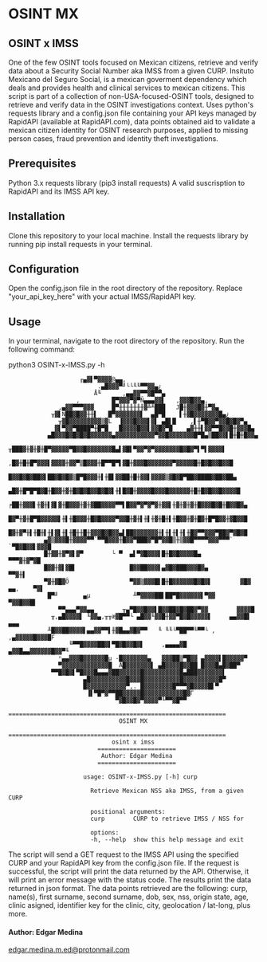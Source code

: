 # OSINT MX 
## OSINT x IMSS

One of the few OSINT tools focused on Mexican citizens, retrieve and verify data about a Security Social Number aka IMSS  from a given CURP. Insituto Mexicano del Seguro Social, is a mexican goverment dependency which deals and provides health and clinical services to mexican citizens. This script is part of a collection of non-USA-focused-OSINT tools, designed to retrieve and verify data in the OSINT investigations context. Uses python's requests library and a config.json file containing your API keys managed by RapidAPI (available at RapidAPI.com), data points obtained aid to validate a mexican citizen identity for OSINT research purposes, applied to missing person cases, fraud prevention and identity theft investigations.

## Prerequisites

Python 3.x
requests library (pip3 install requests)
A valid suscrisption to RapidAPI and its IMSS API key.

## Installation

Clone this repository to your local machine.
Install the requests library by running pip install requests in your terminal.

## Configuration

Open the config.json file in the root directory of the repository.
Replace "your_api_key_here" with your actual IMSS/RapidAPI key.


## Usage

In your terminal, navigate to the root directory of the repository.
Run the following command: 

python3 OSINT-x-IMSS.py -h


						╓▄▓▌▀▓▓▓▓@▄▄,                              
				             .▄█▓▓▓▀╜└└╙╙▀▀▓▓▄¿                            
				            Å╙      ,▄▄▓▓▀▀▓█▀▀▄                           
				       ,         █▀▓▓▓▀▓▀Ñ▄▄▄▓▓▌   ,▓▓▓█▓▓▄,               
				  ,▄▓▓▀▀▀▓▓▓     █▀╫╫╫╫╫╫╫▓╩╨███   J█╫▓▓▓█▓╫▀▓▄            
				╥▓▌Ñ██▓█▓▓╫╫▌   █▀▓▓▓▓▓▓▓▌  ▄█▀█    ▌╫▓█▓▓▓▓▓▓▓█▄¿         
			      ╥▓█▓▓▓▓▓▓▓▓▓▒▓L  ▐▓▓▓█▓▓▓▌▓▌ ▄█▌█    ,▌╫▀█▓▓▀▓▓█▓█▓▀▄        
			     ▓▌▀▓▓▀████▀╫█▀█   █▓▓▓▓█▓▓▌▓▓█▓▀█    ▄▓╫╫▌▓▓▀▀█▓▓█╫▓▓▓█▄      
			   ▄█▓▓▓█▓█▓█▓█▓▓▓▓▓▓▄▓▓▓▓▓▓▓▓▓▓▓▀▓▓█▓▓▓▓▓▓▓█▀█▄▒██▓▓▌█╫█╫█▓▓▄     
			  ╥███▓╫▓╫▓╫█▀▓▓▓▓▓▀█▓▓█▓▓▓▓▓▓▓█▄▌▓█▌▀▓▓▀▓▀▓▓▓▓▓▓▓█▓█▓▀▌▀▌▓▓▓▓▌    
			 ,█▓╫█╫█▀▓▓▓▌▓▓▓▓╫▓▓▀▒█▓▓▓╫█▀▀█▀▌▓█╫▓▓▓█▓▓▓▓▓▓▓▀▓▓▓▓▓█╫█▓█▓▓█▓▓█   
			 █▓▓█▓█▓██▓▌██▓█▓█▓▒█▀█▓▓▓╫▌╫█▌▓▓██╫█╫▓▓▌▓▓▓▓▒▓█▓█▀██▓████▓██▓██▄  
			▄█▓╫█▀█▀█▓█╫█▓▓╫▓╫█▓█▓█▓▓█▓█▓▌╫▌█▓█╫▓▓▓▓█▓▓▓█▓▓▓▓▓▓╫█╫█▓█▓▓█▓▓▓▓█  
		       ╒██╫▓▓▓▌╫▓╫▌▓▌▓╫█▓▓▓╫▓╫▓██▓▓▓▓▀▀▌█▓▓▀▓▀▓▀▓╫▓▓▌╫▓╫▓╫▓╫█▓▓▓█▓█╫█▓▓█▓▄ 
		       █▓▀╫▓╫█▀█▓▓▓▓▓▌╫▌╫█▓▓▓╫█▓█▓▓▓▓▀▓▓█╫▓╫▌╫▌╫▓╫█╫▌╫█▓▓╫▓╫█▓╫█▀█▓▓╫▓█▓▓█ 
		       █▓╫▓▀╫▌╫█╫▌╫▌▓▌╫▌╫█╫╫█╫▓▓▓█▓█▓▓▄▌██▓▓▓▓▓▓▓╫▌╫▌╫▌╫▌╫█▓▀▀▓▓▓▀██▓▀▓█▓█ 
		      ▄▓▒▓▓▓█╫▓▓▓▓▀▀`▀▀█▓▓▓╫█▓▓▀███▓▀█▀▓▓█▒╫▒▓▓█▀▀▀▀▓▓▓▀▀▀`   `▀█▓█▓▓▌▓▓▓█ 
		      █╫▓▓╫▓▀▓▌▓▀        └ ▀  ▄▌▀▓█▓▓▓▌█╫█▓█▓▓▓▓█▄               ▀▀▀▓╫▓▀▓█ 
		      █▓▓╫▓▌▓█▌               █▓▓██▓▓▓▌▄▓█▓███▓▓▓█▓▄                  ▀▀▓╫▌
		      ▀▓╫▓█▓Ö                 ▀▓▓▒▓▓▓█▌█╫█▓▓▓▓▓▓█▓█▓▌        ▓█▓ ▄▄,    ▀▓▌
		       █▀╜       ▄µ            ╨▀▓▓▓▓██▌██▀█▓▓▓▓▓▓▌▀▓▓       ▀▓▓█▓▓█▌      
			      ▀▀▄▄▄▀▓▓▄▄        ╥▄▀█▓▓█▓▓▌█▓▓██▓█▓██▓▀▓▓        ▓▓▓▓█      
			    ╥,▄█▓▓▓▓▌ ╙▓▓▄,╥╥æ▓█▀▀└ ▄█▓▓╙▓▓█╫▓▓▀█▓█▓▓▓▓▓▌     ▄▄▓▓█▌ ▄▄▄   
			   ╨█▓▓██▓▓▓▓▌▄▄▓▓▀▀▌╫▓█▄▄▓█▓▀▀   ╙ ╙╙└▀██▀▀╙▀▀└ ,  ,▄▓▓▓▓▓█▓▓▓█F  
			         ╙▀▀█▓▓▓▓██▓▌▀█▓█▓▓█▓▌     ,▄▄▄▄▓█     ▄▓▓█▄▄▓▓▓▓▓▓█▓▓▀╙   
			      ⁿ▄▄▓▓▓█▓▓▓▓▓▓█µ -█▓▓▓▓▓▓▓▄   ▓▓▓██▒▀█▓▓ ▄▓▓▓▓▌█▓▓▓▓▓▀        
			      ▀▓▓▓▓▓▓▓▓▓▓▓▓▓█  Å█▓▓▓▓▓▓▓▌ ▄█▓▓▓▓█▓▓██ █▓▓▓█▄█▓██▀          
				▀▀█▓█▓▌▀█▓▓▓█▄▄▄▓██▓▓▓▓▓▓█▓▓▓▓▓▓▓▓▓▓█▄███▓▓▓▓▓▓▓▌          
				         ▄█▓▓▓▓▓▓▓▓▓▓█▓▓▓█▓▓▓▓▓▓▓▓▓▓█▓▓▓▓▓▓▓▓▓▓█▀          
				         █▓▓▓▓▓▓▓▓▓▓▓▀,. █▓▓▓▓▓▓▓▓█▀▀▀▓█▓▓▓▓█▌▀            
				          ▐▌▀█▀▓▀▀██▓▓▓▓▓█▓▓▓▓▓▓▓▓▓▓▓█▓Γ                  
				                  ▀▓█▓▓█▓▀▓▓▓▓▀╙▀▀▓█▀▀                     
			   =============================================================   
				                   OSINT MX                                
			   =============================================================   
				                 osint x imss                             
				             ======================                        
				              Author: Edgar Medina                         
				             ======================                        

		                 usage: OSINT-x-IMSS.py [-h] curp
                     
                           Retrieve Mexican NSS aka IMSS, from a given CURP

                           positional arguments:
                           curp        CURP to retrieve IMSS / NSS for

                           options:
                           -h, --help  show this help message and exit



The script will send a GET request to the IMSS API using the specified CURP and your RapidAPI key from the config.json file.
If the request is successful, the script will print the data returned by the API. Otherwise, it will print an error message with the status code.
The results print the data returned in json format. The data points retrieved are the following: curp, name(s), first surname, second surname, dob, sex, nss, origin state, age, clinic asigned, identifier key for the clinic, city, geolocation / lat-long, plus more. 

#### Author: Edgar Medina
edgar.medina.m.ed@protonmail.com

